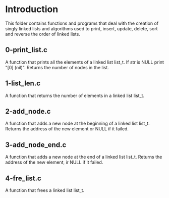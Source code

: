 # Introduction

This folder contains functions and programs that deal with the creation of
singly linked lists and algorithms used to print, insert, update, delete, sort
and reverse the order of linked lists.

## 0-print_list.c

A function that prints all the elements of a linked list list_t.
If str is NULL print "[0] (nil)". Returns the number of nodes in the list.

## 1-list_len.c

A function that returns the number of elements in a linked list list_t.

## 2-add_node.c

A function that adds a new node at the beginning of a linked list list_t.
Returns the address of the new element or NULL if it failed.

## 3-add_node_end.c

A function that adds a new node at the end of a linked list list_t.
Returns the address of the new element, ir NULL if it failed.

## 4-fre_list.c

A function that frees a linked list list_t.
